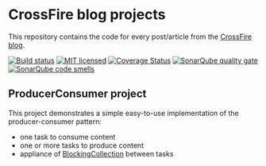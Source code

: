 # CrossFire blog projects

This repository contains the code for every post/article from the <a href="https://arancan.wordpress.com/">CrossFire blog</a>.

[![Build status](https://ci.appveyor.com/api/projects/status/1sm6e4iv9ixhmxhy?svg=true)](https://ci.appveyor.com/project/anderson-rancan/crossfire)
[![MIT licensed](https://img.shields.io/github/license/mashape/apistatus.svg)](https://github.com/anderson-rancan/crossfire/blob/master/LICENSE)
[![Coverage Status](https://coveralls.io/repos/github/anderson-rancan/crossfire/badge.svg?branch=HEAD)](https://coveralls.io/github/anderson-rancan/crossfire?branch=HEAD)
<a href="https://sonarqube.com/dashboard/index?id=CrossFire"><img src="https://sonarqube.com/api/badges/gate?key=CrossFire" alt="SonarQube quality gate"></a>
<a href="https://sonarqube.com/dashboard/index?id=CrossFire"><img src="https://sonarqube.com/api/badges/measure?key=CrossFire&metric=code_smells" alt="SonarQube code smells"></a>


## ProducerConsumer project

This project demonstrates a simple easy-to-use implementation of the producer-consumer pattern:
* one task to consume content
* one or more tasks to produce content
* appliance of <a href="https://msdn.microsoft.com/en-us/library/dd267312(v=vs.110).aspx">BlockingCollection</a> between tasks
